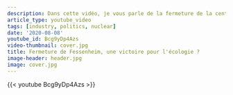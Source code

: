 ```yaml
---
description: Dans cette vidéo, je vous parle de la fermeture de la centrale nucléaire de Fessenheim.
article_type: youtube_video
tags: [industry, politics, nuclear]
date: '2020-08-08'
youtube_id: Bcg9yDp4Azs
video-thumbnail: cover.jpg
title: Fermeture de Fessenheim, une victoire pour l'écologie ?
image-header: header.jpg
image: cover.jpg
---
```


{{< youtube Bcg9yDp4Azs >}}